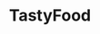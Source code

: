 ---
title: TastyFood
crosslinks:
- PutAnEggOnIt
- grilledcheese
- Bento
- shittyfoodporn
- FoodPorn
- WholesomeFood
- VintageMenus
- food
- livven
- WeWantPlates
- ArtisanVideos
---
